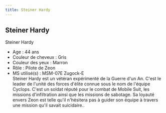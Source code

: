```yaml
---
title: Steiner Hardy
---
```


Steiner Hardy
-------------


Steiner Hardy   
- Age : 44 ans  
- Couleur de cheveux : Gris  
- Couleur des yeux : Marron  
- Rôle : Pilote de Zeon  
- MS utilisé(s) : MSM-07E Zugock-E  
Steiner Hardy est un vétéran expérimenté de la Guerre d'un An. C'est le leader de l'unité des forces d'élite connue sous le nom de l'équipe Cyclops. C'est un soldat réputé pour le combat de Mobile Suit, les missions d'infiltration ainsi que les missions de sabotage. Sa loyauté envers Zeon est telle qu'il n'hésitera pas à guider son équipe à travers une mission qu'il savait suicidaire..

